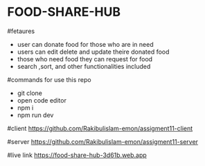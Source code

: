 # FOOD-SHARE-HUB
#fetaures
* user can donate food for those who are in need
* users can edit delete and update theire donated food 
* those who need food they can request for food
* search ,sort, and other functionalities included

#commands for use this repo 
* git clone
* open code editor
* npm i
* npm run dev

#client 
https://github.com/Rakibulislam-emon/assigment11-client

#server
https://github.com/Rakibulislam-emon/assigment11-server

#live link
 https://food-share-hub-3d61b.web.app
